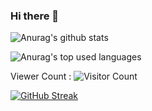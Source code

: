 ### Hi there 👋

<!--
**Anuragpatel10/anuragpatel10** is a ✨ _special_ ✨ repository because its `README.md` (this file) appears on your GitHub profile.

Here are some ideas to get you started:

- 🔭 I’m currently working on ...
- 🌱 I’m currently learning ...
- 👯 I’m looking to collaborate on ...
- 🤔 I’m looking for help with ...
- 💬 Ask me about ...
- 📫 How to reach me: ...
- 😄 Pronouns: ...
- ⚡ Fun fact: ...
-->

![Anurag's github stats](https://github-readme-stats.vercel.app/api?username=anuragpatel10&show_icons=true&count_private=true&show_icons=true&theme=react)

![Anurag's top used languages](https://github-readme-stats.vercel.app/api/top-langs/?username=anuragpatel10&layout=compact&theme=react)

Viewer Count :
 ![Visitor Count](https://profile-counter.glitch.me/{anuragpatel10}/count.svg)

[![GitHub Streak](http://github-readme-streak-stats.herokuapp.com?user=anuragpatel10&theme=react&date_format=M%20j%5B%2C%20Y%5D)](https://git.io/streak-stats)
